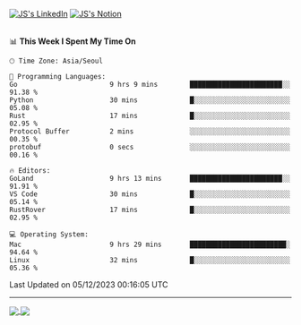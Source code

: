 
[![JS's LinkedIn](https://img.shields.io/badge/LinkedIn-blue?style=for-the-badge&logo=linkedin)](https://www.linkedin.com/in/jaeseung-lee-5a2a32139/) 
[![JS's Notion](https://img.shields.io/badge/Notion-black?style=for-the-badge&logo=notion)](https://bit.ly/ljswiki1) <br><br>
<!-- ![JS's GitHub stats](https://github-readme-stats-lemon-five.vercel.app/api?username=tkxkd0159&hide=contribs,prs,stars,issues&show_icons=true&theme=react&include_all_commits=true)   -->
<!-- ![Top Langs](https://github-readme-stats-lemon-five.vercel.app/api/top-langs/?username=tkxkd0159&layout=compact&hide=jupyter%20notebook,scss,html,css&langs_count=10)  -->


<!--START_SECTION:waka-->
📊 **This Week I Spent My Time On** 

```text
🕑︎ Time Zone: Asia/Seoul

💬 Programming Languages: 
Go                       9 hrs 9 mins        ███████████████████████░░   91.38 % 
Python                   30 mins             █░░░░░░░░░░░░░░░░░░░░░░░░   05.08 % 
Rust                     17 mins             █░░░░░░░░░░░░░░░░░░░░░░░░   02.95 % 
Protocol Buffer          2 mins              ░░░░░░░░░░░░░░░░░░░░░░░░░   00.35 % 
protobuf                 0 secs              ░░░░░░░░░░░░░░░░░░░░░░░░░   00.16 % 

🔥 Editors: 
GoLand                   9 hrs 13 mins       ███████████████████████░░   91.91 % 
VS Code                  30 mins             █░░░░░░░░░░░░░░░░░░░░░░░░   05.14 % 
RustRover                17 mins             █░░░░░░░░░░░░░░░░░░░░░░░░   02.95 % 

💻 Operating System: 
Mac                      9 hrs 29 mins       ████████████████████████░   94.64 % 
Linux                    32 mins             █░░░░░░░░░░░░░░░░░░░░░░░░   05.36 % 
```


 Last Updated on 05/12/2023 00:16:05 UTC
<!--END_SECTION:waka-->

---
<a href="https://github.com/tkxkd0159/dsalgo">
  <img align="center" src="https://github-readme-stats-lemon-five.vercel.app/api/pin/?username=tkxkd0159&repo=dsalgo&theme=react" />
</a>
<a href="https://github.com/tkxkd0159/books">
  <img align="center" src="https://github-readme-stats-lemon-five.vercel.app/api/pin/?username=tkxkd0159&repo=books&theme=react" />
</a>

<!---
- 🔭 I’m currently working on ...
- 🌱 I’m currently learning blockchain and distributed network
- 👯 I’m looking to collaborate on ...
- 🤔 I’m looking for help with ...
- 💬 Ask me about ...
- 📫 How to reach me: ...
- 😄 Pronouns: ...
- ⚡ Fun fact: ...
-->
